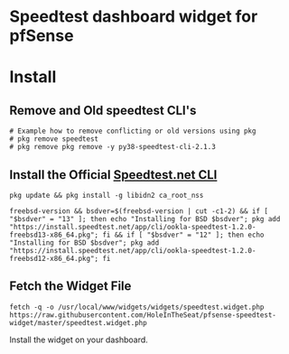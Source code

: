 # Speedtest dashboard widget for pfSense

# Install

## Remove and Old speedtest CLI's
```
# Example how to remove conflicting or old versions using pkg
# pkg remove speedtest
# pkg remove pkg remove -y py38-speedtest-cli-2.1.3
```

## Install the Official [Speedtest.net CLI](https://www.speedtest.net/apps/cli)
```
pkg update && pkg install -g libidn2 ca_root_nss
```
```
freebsd-version && bsdver=$(freebsd-version | cut -c1-2) && if [ "$bsdver" = "13" ]; then echo "Installing for BSD $bsdver"; pkg add "https://install.speedtest.net/app/cli/ookla-speedtest-1.2.0-freebsd13-x86_64.pkg"; fi && if [ "$bsdver" = "12" ]; then echo "Installing for BSD $bsdver"; pkg add "https://install.speedtest.net/app/cli/ookla-speedtest-1.2.0-freebsd12-x86_64.pkg"; fi 
```

## Fetch the Widget File
```
fetch -q -o /usr/local/www/widgets/widgets/speedtest.widget.php https://raw.githubusercontent.com/HoleInTheSeat/pfsense-speedtest-widget/master/speedtest.widget.php
```

Install the widget on your dashboard.
